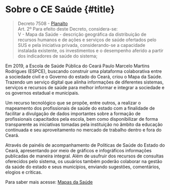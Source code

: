 # Sobre o CE Saúde {#title}

> Decreto 7508 - 
[Planalto](http://www.planalto.gov.br/ccivil_03/_Ato2011-2014/2011/Decreto/D7508.htm) <br>
>Art. 2º Para efeito deste Decreto, considera-se: <br>
>V - Mapa da Saúde - descrição geográfica da distribuição de recursos humanos e de ações e serviços de saúde ofertados pelo SUS e pela iniciativa privada, considerando-se a capacidade instalada existente, os investimentos e o desempenho aferido a partir dos indicadores de saúde do sistema;

Em 2019, a Escola de Saúde Pública do Ceará Paulo Marcelo Martins Rodrigues (ESPCE), buscando construir uma plataforma colaborativa entre a sociedade civil e o Governo do estado do Ceará, criou o Mapa da Saúde. Trazendo um serviço digital que alinha informações de diferentes sistemas, serviços e recursos de saúde para melhor informar e integrar a sociedade e os governos estadual e municipais.

Um recurso tecnológico que se propõe, entre outros, a realizar o mapeamento dos profissionais de saúde do estado com a finalidade de facilitar a divulgação de dados importantes sobre a formação de profissionais capacitados pela escola, bem como disponibilizar de forma  transparente as iniciativas tomadas pela instituição no âmbito da educação continuada e seu aproveitamento no mercado de trabalho dentro e fora do Ceará.

Através de painéis de acompanhamento de Políticas de Saúde do Estado do Ceará, apresentando por meio de gráficos e infográficos informações publicadas de maneira integral. Além de usufruir dos recursos de consultas oferecidos pelo sistema, os usuários também poderão colaborar na gestão da saúde do estado e seus municípios, enviando sugestões, comentários, elogios e críticas.

Para saber mais acesse:  [Mapas da Saúde](https://github.com/EscolaDeSaudePublica/MapaDaSaude)

